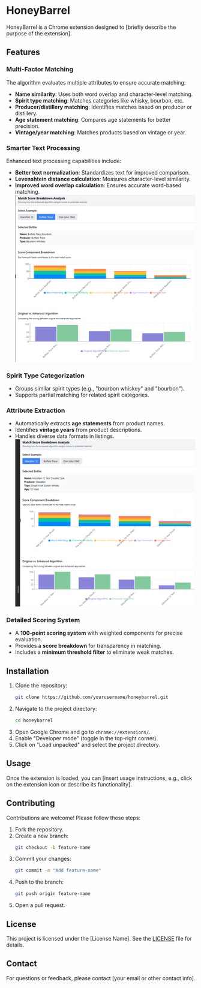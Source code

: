 # HoneyBarrel

HoneyBarrel is a Chrome extension designed to [briefly describe the purpose of the extension].

## Features

### Multi-Factor Matching
The algorithm evaluates multiple attributes to ensure accurate matching:
- **Name similarity**: Uses both word overlap and character-level matching.
- **Spirit type matching**: Matches categories like whisky, bourbon, etc.
- **Producer/distillery matching**: Identifies matches based on producer or distillery.
- **Age statement matching**: Compares age statements for better precision.
- **Vintage/year matching**: Matches products based on vintage or year.

### Smarter Text Processing
Enhanced text processing capabilities include:
- **Better text normalization**: Standardizes text for improved comparison.
- **Levenshtein distance calculation**: Measures character-level similarity.
- **Improved word overlap calculation**: Ensures accurate word-based matching.
![Matching Algorithm Visualization](Public/graph1.png)
### Spirit Type Categorization
- Groups similar spirit types (e.g., "bourbon whiskey" and "bourbon").
- Supports partial matching for related spirit categories.

### Attribute Extraction
- Automatically extracts **age statements** from product names.
- Identifies **vintage years** from product descriptions.
- Handles diverse data formats in listings.
![Spirit Type Categorization Visualization](Public/graph2.png)
### Detailed Scoring System
- A **100-point scoring system** with weighted components for precise evaluation.
- Provides a **score breakdown** for transparency in matching.
- Includes a **minimum threshold filter** to eliminate weak matches.

## Installation

1. Clone the repository:
    ```bash
    git clone https://github.com/yourusername/honeybarrel.git
    ```
2. Navigate to the project directory:
    ```bash
    cd honeybarrel
    ```
3. Open Google Chrome and go to `chrome://extensions/`.
4. Enable "Developer mode" (toggle in the top-right corner).
5. Click on "Load unpacked" and select the project directory.

## Usage

Once the extension is loaded, you can [insert usage instructions, e.g., click on the extension icon or describe its functionality].

## Contributing

Contributions are welcome! Please follow these steps:

1. Fork the repository.
2. Create a new branch:
    ```bash
    git checkout -b feature-name
    ```
3. Commit your changes:
    ```bash
    git commit -m "Add feature-name"
    ```
4. Push to the branch:
    ```bash
    git push origin feature-name
    ```
5. Open a pull request.

## License

This project is licensed under the [License Name]. See the [LICENSE](LICENSE) file for details.

## Contact

For questions or feedback, please contact [your email or other contact info].
